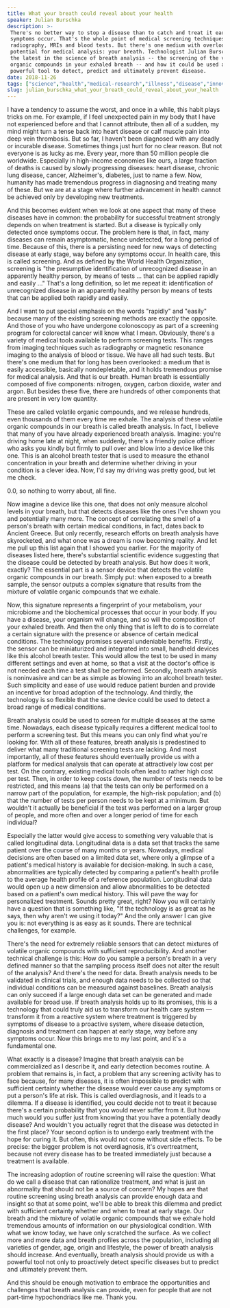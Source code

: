 ```yaml
---
title: What your breath could reveal about your health
speaker: Julian Burschka
description: >-
 There's no better way to stop a disease than to catch and treat it early, before
 symptoms occur. That's the whole point of medical screening techniques like
 radiography, MRIs and blood tests. But there's one medium with overlooked
 potential for medical analysis: your breath. Technologist Julian Burschka shares
 the latest in the science of breath analysis -- the screening of the volatile
 organic compounds in your exhaled breath -- and how it could be used as a
 powerful tool to detect, predict and ultimately prevent disease.
date: 2018-11-26
tags: ["science","health","medical-research","illness","disease","innovation","health-care","alzheimers","technology","medicine"]
slug: julian_burschka_what_your_breath_could_reveal_about_your_health
---
```


I have a tendency to assume the worst, and once in a while, this habit plays tricks on me.
For example, if I feel unexpected pain in my body that I have not experienced before and
that I cannot attribute, then all of a sudden, my mind might turn a tense back into heart
disease or calf muscle pain into deep vein thrombosis. But so far, I haven't been
diagnosed with any deadly or incurable disease. Sometimes things just hurt for no clear
reason. But not everyone is as lucky as me. Every year, more than 50 million people die
worldwide. Especially in high-income economies like ours, a large fraction of deaths is
caused by slowly progressing diseases: heart disease, chronic lung disease, cancer,
Alzheimer's, diabetes, just to name a few. Now, humanity has made tremendous progress in
diagnosing and treating many of these. But we are at a stage where further advancement in
health cannot be achieved only by developing new treatments.

And this becomes evident when we look at one aspect that many of these diseases have in
common: the probability for successful treatment strongly depends on when treatment is
started. But a disease is typically only detected once symptoms occur. The problem here is
that, in fact, many diseases can remain asymptomatic, hence undetected, for a long period
of time. Because of this, there is a persisting need for new ways of detecting disease at
early stage, way before any symptoms occur. In health care, this is called screening. And
as defined by the World Health Organization, screening is "the presumptive identification
of unrecognized disease in an apparently healthy person, by means of tests ... that can be
applied rapidly and easily ..." That's a long definition, so let me repeat it:
identification of unrecognized disease in an apparently healthy person by means of tests
that can be applied both rapidly and easily.

And I want to put special emphasis on the words "rapidly" and "easily" because many of the
existing screening methods are exactly the opposite. And those of you who have undergone
colonoscopy as part of a screening program for colorectal cancer will know what I
mean. Obviously, there's a variety of medical tools available to perform screening tests.
This ranges from imaging techniques such as radiography or magnetic resonance imaging to
the analysis of blood or tissue. We have all had such tests. But there's one medium that
for long has been overlooked: a medium that is easily accessible, basically nondepletable,
and it holds tremendous promise for medical analysis. And that is our breath. Human breath
is essentially composed of five components: nitrogen, oxygen, carbon dioxide, water and
argon. But besides these five, there are hundreds of other components that are present in
very low quantity.

These are called volatile organic compounds, and we release hundreds, even thousands of
them every time we exhale. The analysis of these volatile organic compounds in our breath
is called breath analysis. In fact, I believe that many of you have already experienced
breath analysis. Imagine: you're driving home late at night, when suddenly, there's a
friendly police officer who asks you kindly but firmly to pull over and blow into a device
like this one. This is an alcohol breath tester that is used to measure the ethanol
concentration in your breath and determine whether driving in your condition is a clever
idea. Now, I'd say my driving was pretty good, but let me check.

0.0, so nothing to worry about, all fine.

Now imagine a device like this one, that does not only measure alcohol levels in your
breath, but that detects diseases like the ones I've shown you and potentially many more.
The concept of correlating the smell of a person's breath with certain medical conditions,
in fact, dates back to Ancient Greece. But only recently, research efforts on breath
analysis have skyrocketed, and what once was a dream is now becoming reality. And let me
pull up this list again that I showed you earlier. For the majority of diseases listed
here, there's substantial scientific evidence suggesting that the disease could be
detected by breath analysis. But how does it work, exactly? The essential part is a sensor
device that detects the volatile organic compounds in our breath. Simply put: when exposed
to a breath sample, the sensor outputs a complex signature that results from the mixture
of volatile organic compounds that we exhale.

Now, this signature represents a fingerprint of your metabolism, your microbiome and the
biochemical processes that occur in your body. If you have a disease, your organism will
change, and so will the composition of your exhaled breath. And then the only thing that
is left to do is to correlate a certain signature with the presence or absence of certain
medical conditions. The technology promises several undeniable benefits. Firstly, the
sensor can be miniaturized and integrated into small, handheld devices like this alcohol
breath tester. This would allow the test to be used in many different settings and even at
home, so that a visit at the doctor's office is not needed each time a test shall be
performed. Secondly, breath analysis is noninvasive and can be as simple as blowing into an
alcohol breath tester. Such simplicity and ease of use would reduce patient burden and
provide an incentive for broad adoption of the technology. And thirdly, the technology is
so flexible that the same device could be used to detect a broad range of medical
conditions.

Breath analysis could be used to screen for multiple diseases at the same time. Nowadays,
each disease typically requires a different medical tool to perform a screening test. But
this means you can only find what you're looking for. With all of these features, breath
analysis is predestined to deliver what many traditional screening tests are lacking. And
most importantly, all of these features should eventually provide us with a platform for
medical analysis that can operate at attractively low cost per test. On the contrary,
existing medical tools often lead to rather high cost per test. Then, in order to keep
costs down, the number of tests needs to be restricted, and this means (a) that the tests
can only be performed on a narrow part of the population, for example, the high-risk
population; and (b) that the number of tests per person needs to be kept at a minimum. But
wouldn't it actually be beneficial if the test was performed on a larger group of people,
and more often and over a longer period of time for each individual?

Especially the latter would give access to something very valuable that is called
longitudinal data. Longitudinal data is a data set that tracks the same patient over the
course of many months or years. Nowadays, medical decisions are often based on a limited
data set, where only a glimpse of a patient's medical history is available for
decision-making. In such a case, abnormalities are typically detected by comparing a
patient's health profile to the average health profile of a reference population.
Longitudinal data would open up a new dimension and allow abnormalities to be detected
based on a patient's own medical history. This will pave the way for personalized
treatment. Sounds pretty great, right? Now you will certainly have a question that is
something like, "If the technology is as great as he says, then why aren't we using it
today?" And the only answer I can give you is: not everything is as easy as it sounds.
There are technical challenges, for example.

There's the need for extremely reliable sensors that can detect mixtures of volatile
organic compounds with sufficient reproducibility. And another technical challenge is
this: How do you sample a person's breath in a very defined manner so that the sampling
process itself does not alter the result of the analysis? And there's the need for data.
Breath analysis needs to be validated in clinical trials, and enough data needs to be
collected so that individual conditions can be measured against baselines. Breath analysis
can only succeed if a large enough data set can be generated and made available for broad
use. If breath analysis holds up to its promises, this is a technology that could truly aid
us to transform our health care system — transform it from a reactive system where
treatment is triggered by symptoms of disease to a proactive system, where disease
detection, diagnosis and treatment can happen at early stage, way before any symptoms
occur. Now this brings me to my last point, and it's a fundamental one.

What exactly is a disease? Imagine that breath analysis can be commercialized as I
describe it, and early detection becomes routine. A problem that remains is, in fact, a
problem that any screening activity has to face because, for many diseases, it is often
impossible to predict with sufficient certainty whether the disease would ever cause any
symptoms or put a person's life at risk. This is called overdiagnosis, and it leads to a
dilemma. If a disease is identified, you could decide not to treat it because there's a
certain probability that you would never suffer from it. But how much would you suffer
just from knowing that you have a potentially deadly disease? And wouldn't you actually
regret that the disease was detected in the first place? Your second option is to undergo
early treatment with the hope for curing it. But often, this would not come without side
effects. To be precise: the bigger problem is not overdiagnosis, it's overtreatment,
because not every disease has to be treated immediately just because a treatment is
available.

The increasing adoption of routine screening will raise the question: What do we call a
disease that can rationalize treatment, and what is just an abnormality that should not be
a source of concern? My hopes are that routine screening using breath analysis can provide
enough data and insight so that at some point, we'll be able to break this dilemma and
predict with sufficient certainty whether and when to treat at early stage. Our breath and
the mixture of volatile organic compounds that we exhale hold tremendous amounts of
information on our physiological condition. With what we know today, we have only
scratched the surface. As we collect more and more data and breath profiles across the
population, including all varieties of gender, age, origin and lifestyle, the power of
breath analysis should increase. And eventually, breath analysis should provide us with a
powerful tool not only to proactively detect specific diseases but to predict and
ultimately prevent them.

And this should be enough motivation to embrace the opportunities and challenges that
breath analysis can provide, even for people that are not part-time hypochondriacs like
me. Thank you.

<!--
ad_duration=3.33
comment_count=12
event="TED@Merck KGaA, Darmstadt, Germany"
external_start_time=0
intro_duration=11.82
is_subtitle_required="False"
is_talk_featured="True"
language="en"
language_swap="False"
native_language="en"
number_of_related_talks=6
number_of_speakers=1
number_of_subtitled_videos=20
number_of_tags=10
number_of_talk_download_languages=20
number_of_talk_more_resources=0
number_of_talk_recommendations=0
number_of_talks_take_actions=0
post_ad_duration=0.83
published_timestamp="2019-02-07 15:44:44"
recording_date="2018-11-26"
speaker_description="Technologist"
speaker_is_published=1
speaker_name="Julian Burschka"
talk_name="What your breath could reveal about your health"
talks_tags=["science","health","medical-research","illness","disease","innovation","health-care","alzheimers","technology","medicine"]
url_audio="https://download.ted.com/talks/JulianBurschka_2018S.mp3?apikey=acme-roadrunner"
url_photo_speaker="https://pe.tedcdn.com/images/ted/9ee27136d784a331e4fa21816ee3f79ab4bf2d15_254x191.jpg"
url_photo_talk="https://s3.amazonaws.com/talkstar-photos/uploads/307c6b6b-95d8-4f5c-965f-8d51055c893c/JulianBurschka_2018S-embed.jpg"
url_webpage="https://www.ted.com/talks/julian_burschka_what_your_breath_could_reveal_about_your_health"
video_type_name="TED Institute Talk"
-->